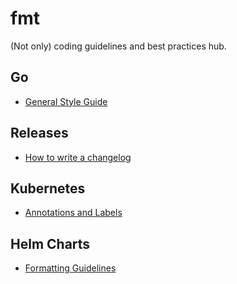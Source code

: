 # fmt

(Not only) coding guidelines and best practices hub.

## Go

- [General Style Guide](go/general_style_guide.md)

## Releases

- [How to write a changelog](releases/how_write_changelog_message.md)

## Kubernetes

- [Annotations and Labels](kubernetes/annotations_and_labels.md)


## Helm Charts

- [Formatting Guidelines](helm/formatting_guidelines.md)
